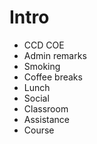 # Intro

* CCD COE
* Admin remarks
* Smoking
* Coffee breaks
* Lunch
* Social
* Classroom
* Assistance
* Course

